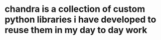 chandra is a collection of custom python libraries i have developed to reuse them in my day to day work
===================
